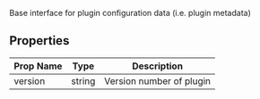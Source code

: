 Base interface for plugin configuration data (i.e. plugin metadata)

## Properties

| Prop Name | Type | Description |
| --------------------- | ------ | ------------------- |
| version | string | Version number of plugin |